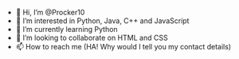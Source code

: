 - 👋 Hi, I’m @Procker10 
- 👀 I’m interested in Python, Java, C++ and JavaScript
- 🌱 I’m currently learning Python
- 💞️ I’m looking to collaborate on HTML and CSS
- 📫 How to reach me (HA! Why would I tell you my contact details)

<!---
Procker10/Procker10 is a ✨ special ✨ repository because its `README.md` (this file) appears on your GitHub profile.
You can click the Preview link to take a look at your changes.
--->
